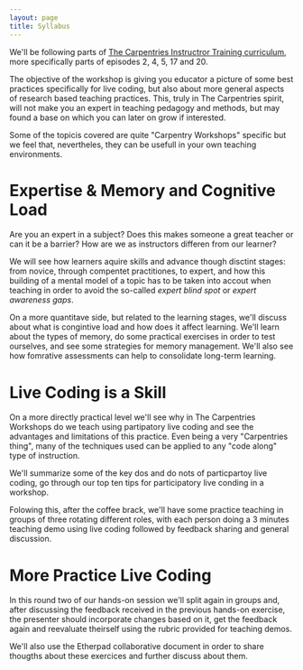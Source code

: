 ```yaml
---
layout: page
title: Syllabus
---
```


We'll be following parts of [The Carpentries Instructror Training curriculum](https://carpentries.github.io/instructor-training/index.html), more specifically parts of episodes 2, 4, 5, 17 and 20.

The objective of the workshop is giving you educator a picture of some best practices specifically for live coding, but also about more general aspects of research based teaching practices. This, truly in The Carpentries spirit, will not make you an expert in teaching pedagogy and methods, but may found a base on which you can later on grow if interested.

Some of the topicis covered are quite "Carpentry Workshops" specific but we feel that, nevertheles, they can be usefull in your own teaching environments.

# Expertise & Memory and Cognitive Load

Are you an expert in a subject? Does this makes someone a great teacher or can it be a barrier? How are we as instructors differen from our learner?

We will see how learners aquire skills and advance though disctint stages: from novice, through compentet practitiones, to expert, and how this building of a mental model of a topic has to be taken into accout when teaching in order to avoid the so-called _expert blind spot_ or _expert awareness gaps_.

On a more quantitave side, but related to the learning stages, we'll discuss about what is congintive load and how does it affect learning. We'll learn about the types of memory, do some practical exercises in order to test ourselves, and see some strategies for memory management. We'll also see how fomrative assessments can help to consolidate long-term learning.


# Live Coding is a Skill

On a more directly practical level we'll see why in The Carpentries Workshops do we teach using partipatory live coding and see the advantages and limitations of this practice. Even being a very "Carpentries thing", many of the techniques used can be applied to any "code along" type of instruction.

We'll summarize some of the key dos and do nots of particpartoy live coding, go through our top ten tips for participatory live conding in a workshop.

Folowing this, after the coffee brack, we'll have some practice teaching in groups of three rotating different roles, with each person doing a 3 minutes teaching demo using live coding followed by feedback sharing and general discussion.  
 

# More Practice Live Coding

In this round two of our hands-on session we'll split again in groups and, after discussing the feedback received in the previous hands-on exercise, the presenter should incorporate changes based on it, get the feedback again and reevaluate theirself using the rubric provided for teaching demos.

We'll also use the Etherpad collaborative document in order to share thougths about these exercices and further discuss about them.



